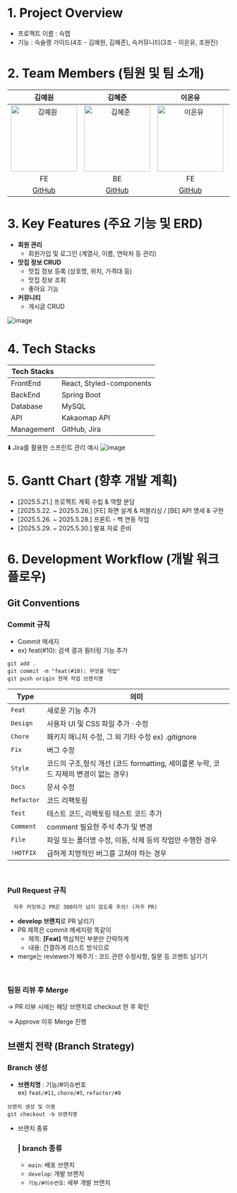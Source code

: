 # 1. Project Overview
- 프로젝트 이름 : 슥맵
- 기능 : 슥슐랭 가이드(4조 - 김예원, 김혜준), 슥커뮤니티(3조 - 이온유, 조완진)

# 2. Team Members (팀원 및 팀 소개)

|                                          김예원                                           |                                           김혜준                                           |                                          이온유                                           |                                          조완진                                           |
| :---------------------------------------------------------------------------------------: | :----------------------------------------------------------------------------------------: | :---------------------------------------------------------------------------------------: | :---------------------------------------------------------------------------------------: |
| <img src="https://avatars.githubusercontent.com/u/92143160?v=4" alt="김예원" width="150"> | <img src="https://avatars.githubusercontent.com/u/163358979?v=4" alt="김혜준" width="150"> | <img src="https://avatars.githubusercontent.com/u/212457396?v=4" alt="이온유" width="150"> | <img src="https://avatars.githubusercontent.com/u/73417173?v=4" alt="조완진" width="150"> |
|                                            FE                                             |                                             BE                                             |                                            FE                                             |                                            BE                                             |
|                          [GitHub](https://github.com/yewoniiii)                           |                        [GitHub](https://github.com/mingmingsoo)                         |                        [GitHub](https://github.com/ONYOU-LEE)                         |                        [GitHub](https://github.com/cohenpf)                         |

# 3. Key Features (주요 기능 및 ERD)
- **회원 관리**
  - 회원가입 및 로그인 (계열사, 이름, 연락처 등 관리)
- **맛집 정보 CRUD**
  - 맛집 정보 등록 (상호명, 위치, 가격대 등)
  - 맛집 정보 조회
  - 좋아요 기능
- **커뮤니티**
  - 게시글 CRUD
 
![image](https://github.com/user-attachments/assets/b97ff78d-5089-43d5-80c8-721a8d4510fb)


# 4. Tech Stacks
| Tech Stacks       |                                                                                  |
| ---------- | ------------------------------------------------------------------------------------ |
| FrontEnd     | React, Styled-components                                                                    |
| BackEnd   | Spring Boot                                                   |
| Database    | MySQL                                   |
| API    | Kakaomap API |
| Management     | GitHub, Jira                                                                            |

⬇️ Jira를 활용한 스프린트 관리 예시
![image](https://github.com/user-attachments/assets/9c65688b-44b7-434b-9755-32d32023720f)


# 5. Gantt Chart (향후 개발 계획)
- [2025.5.21.] 프로젝트 계획 수립 & 역할 분담
- [2025.5.22. ~ 2025.5.26.] [FE] 화면 설계 & 퍼블리싱 / [BE] API 명세 & 구현
- [2025.5.26. ~ 2025.5.28.] 프론트 - 백 연동 작업
- [2025.5.29. ~ 2025.5.30.] 발표 자료 준비

# 6. Development Workflow (개발 워크플로우)

## Git Conventions

### Commit 규칙

- Commit 메세지
- ex) feat(#10): 검색 결과 필터링 기능 추가

```tsx
git add .
git commit -m "feat(#10): 무엇을 작업"
git push origin 현재 작업 브랜치명
```

| Type       | 의미                                                                                 |
| ---------- | ------------------------------------------------------------------------------------ |
| `Feat`     | 새로운 기능 추가                                                                     |
| `Design`   | 사용자 UI 및 CSS 파일 추가 · 수정                                                    |
| `Chore`    | 패키지 매니저 수정, 그 외 기타 수정 ex) .gitignore                                   |
| `Fix`      | 버그 수정                                                                            |
| `Style`    | 코드의 구조,형식 개선 (코드 formatting, 세미콜론 누락, 코드 자체의 변경이 없는 경우) |
| `Docs`     | 문서 수정                                                                            |
| `Refactor` | 코드 리팩토링                                                                        |
| `Test`     | 테스트 코드, 리팩토링 테스트 코드 추가                                               |
| `Comment`  | comment 필요한 주석 추가 및 변경                                                     |
| `File`     | 파일 또는 폴더명 수정, 이동, 삭제 등의 작업만 수행한 경우                            |
| `!HOTFIX`  | 급하게 치명적인 버그를 고쳐야 하는 경우                                              |

<br/>

### Pull Request 규칙

```
  자주 커밋하고 PR은 300자가 넘지 않도록 주의! (자주 PR)
```

- **develop 브랜치**로 PR 날리기
- PR 제목은 commit 메세지랑 똑같이
  - 제목: **[Feat]** 핵심적인 부분만 간략하게
  - 내용: 간결하게 리스트 방식으로
- merge는 reviewer가 해주기
  : 코드 관련 수정사항, 질문 등 코멘트 남기기

<br/>

### 팀원 리뷰 후 Merge

→ PR 리뷰 시에는 해당 브랜치로 checkout 한 후 확인

→ Approve 이후 Merge 진행

## 브랜치 전략 (Branch Strategy)

### Branch 생성

- **브랜치명**
  : 기능/#이슈번호  
   ex) `feat/#11`, `chore/#5`, `refactor/#8`

```
브랜치 생성 및 이동
git checkout -b 브랜치명
```

- 브랜치 종류
  ### | **branch 종류**
  - `main`: 배포 브랜치
  - `develop`: 개발 브랜치
  - `기능/#이슈번호`: 세부 개발 브랜치

<br/>
